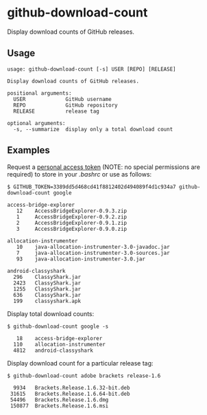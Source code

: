 # github-download-count

Display download counts of GitHub releases.

Usage
------

    usage: github-download-count [-s] USER [REPO] [RELEASE]

    Display download counts of GitHub releases.

    positional arguments:
      USER             GitHub username
      REPO             GitHub repository
      RELEASE          release tag

    optional arguments:
      -s, --summarize  display only a total download count

Examples
---------

Request a [personal access token](https://github.com/settings/tokens) (NOTE: no special permissions are required) to store in your *.bashrc* or use as follows:

    $ GITHUB_TOKEN=3389dd5d468cd41f8812402d494089f4d1c934a7 github-download-count google

    access-bridge-explorer
       12    AccessBridgeExplorer-0.9.3.zip
       1     AccessBridgeExplorer-0.9.2.zip
       2     AccessBridgeExplorer-0.9.1.zip
       3     AccessBridgeExplorer-0.9.0.zip

    allocation-instrumenter
       10    java-allocation-instrumenter-3.0-javadoc.jar
       7     java-allocation-instrumenter-3.0-sources.jar
       93    java-allocation-instrumenter-3.0.jar

    android-classyshark
      296    ClassyShark.jar
      2423   ClassyShark.jar
      1255   ClassyShark.jar
      636    ClassyShark.jar
      199    classyshark.apk

Display total download counts:

    $ github-download-count google -s

       18    access-bridge-explorer
      110    allocation-instrumenter
      4812   android-classyshark

Display download count for a particular release tag:

    $ github-download-count adobe brackets release-1.6

      9934   Brackets.Release.1.6.32-bit.deb
     31615   Brackets.Release.1.6.64-bit.deb
     54496   Brackets.Release.1.6.dmg
     150877  Brackets.Release.1.6.msi
